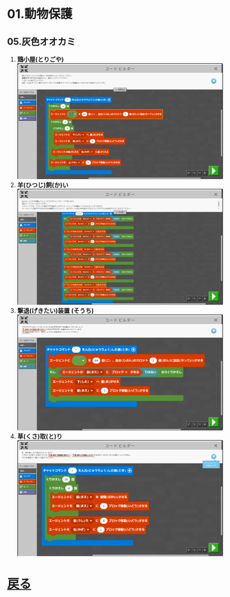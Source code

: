 # 01.動物保護
## 05.灰色オオカミ

1. **鶏小屋(とりごや)**
	![01_ニワトリ](01_ニワトリ.png "01_ニワトリ")
1. **羊(ひつじ)飼(か)い**
	![02_ヒツジ](02_ヒツジ.png "02_ヒツジ")
1. **撃退(げきたい)装置 (そうち)**
	![03_ワイヤー](03_ワイヤー.png "03_ワイヤー")
1. **草(くさ)取(と)り**
	![04_草刈り](04_草刈り.png "04_草刈り")

# [戻る](../block01)